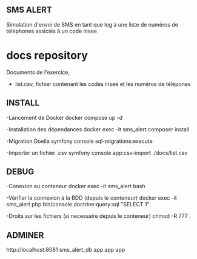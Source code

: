 ## SMS ALERT

Simulation d'envoi de SMS en tant que log
à une liste de numéros de téléphones assiciés à un code insee

# docs repository
Documents de l'exercice, 
- list.csv, fichier contenant les codes insee et les numéros de télépones


## INSTALL

-Lancement de Docker 
docker compose up -d

-Installation des dépendances
docker exec -it sms_alert composer install

-Migration Doelia
symfony console sql-migrations:execute

-Importer un fichier .csv 
symfony console app:csv-import ./docs/list.csv





## DEBUG

-Conexion au conteneur
docker exec -it sms_alert bash

-Vérifier la connexion à la BDD (depuis le conteneur)
docker exec -it sms_alert php bin/console doctrine:query:sql "SELECT 1"

-Droits sur les fichiers (si necessaire depuis le conteneur) 
chmod -R 777 .



## ADMINER
http://localhost:8081
sms_alert_db
app
app
app